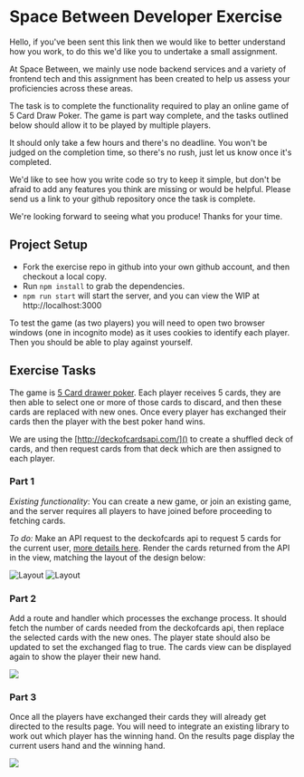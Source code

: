 # Space Between Developer Exercise

Hello, if you've been sent this link then we would like to better understand how you work, to do this we'd like you to undertake a small assignment.

At Space Between, we mainly use node backend services and a variety of frontend tech and this assignment has been created to help us assess your proficiencies across these areas.

The task is to complete the functionality required to play an online game of 5 Card Draw Poker. The game is part way complete, and the tasks outlined below should allow it to be played by multiple players.

It should only take a few hours and there's no deadline. You won't be judged on the completion time, so there's no rush, just let us know once it's completed.

We'd like to see how you write code so try to keep it simple, but don't be afraid to add any features you think are missing or would be helpful. Please send us a link to your github repository once the task is complete.

We're looking forward to seeing what you produce! Thanks for your time.

## Project Setup

- Fork the exercise repo in github into your own github account, and then checkout a local copy.
- Run `npm install` to grab the dependencies.
- `npm run start` will start the server, and you can view the WIP at http://localhost:3000

To test the game (as two players) you will need to open two browser windows (one in incognito mode) as it uses cookies to identify each player. Then you should be able to play against yourself.

## Exercise Tasks

The game is [5 Card drawer poker](https://en.wikipedia.org/wiki/Five-card_draw). Each player receives 5 cards, they are then able to select one or more of those cards to discard, and then these cards are replaced with new ones. Once every player has exchanged their cards then the player with the best poker hand wins.

We are using the [http://deckofcardsapi.com/]() to create a shuffled deck of cards, and then request cards from that deck which are then assigned to each player.

### Part 1

_Existing functionality_: You can create a new game, or join an existing game, and the server requires all players to have joined before proceeding to fetching cards.

_To do:_ Make an API request to the deckofcards api to request 5 cards for the current user, [more details here](https://github.com/spacebetween/poker-dev-exercise/blob/master/src/handlers/gamePlay.js). Render the cards returned from the API in the view, matching the layout of the design below:

![Layout](https://imgur.com/t4e0HRo.png) ![Layout](https://imgur.com/GFJ2wMY.png)

### Part 2

Add a route and handler which processes the exchange process. It should fetch the number of cards needed from the deckofcards api, then replace the selected cards with the new ones. The player state should also be updated to set the exchanged flag to true. The cards view can be displayed again to show the player their new hand.

![](https://i.imgur.com/k07LPkc.png)

### Part 3

Once all the players have exchanged their cards they will already get directed to the results page. You will need to integrate an existing library to work out which player has the winning hand. On the results page display the current users hand and the winning hand.

![](https://i.imgur.com/Y2awNiQ.png)
